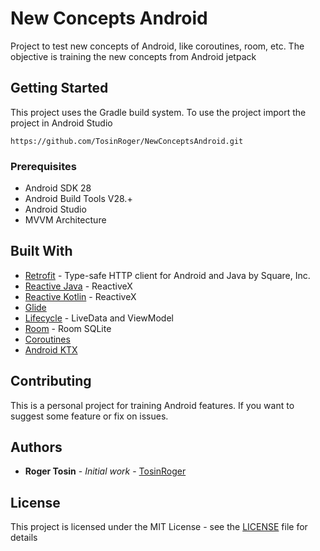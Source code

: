 # New Concepts Android
Project to test new concepts of Android, like coroutines, room, etc. The objective is training the new concepts from Android jetpack

## Getting Started

This project uses the Gradle build system. To use the project import the project in Android Studio

```
https://github.com/TosinRoger/NewConceptsAndroid.git
```

### Prerequisites

- Android SDK 28
- Android Build Tools V28.+
- Android Studio
- MVVM Architecture

## Built With

* [Retrofit](https://github.com/square/retrofit) - Type-safe HTTP client for Android and Java by Square, Inc.
* [Reactive Java](https://github.com/ReactiveX/RxKotlin) - ReactiveX
* [Reactive Kotlin](https://github.com/ReactiveX/RxJava) - ReactiveX
* [Glide](https://github.com/bumptech/glide) 
* [Lifecycle](https://developer.android.com/topic/libraries/architecture/lifecycle) - LiveData and ViewModel
* [Room](https://developer.android.com/topic/libraries/architecture/room) - Room SQLite
* [Coroutines](https://github.com/Kotlin/kotlinx.coroutines.git) 
* [Android KTX](https://developer.android.com/kotlin/ktx)

## Contributing 

This is a personal project for training Android features. If you want to suggest some feature or fix on issues.

## Authors

* **Roger Tosin** - *Initial work* - [TosinRoger](https://github.com/TosinRoger)

## License

This project is licensed under the MIT License - see the [LICENSE](LICENSE) file for details
